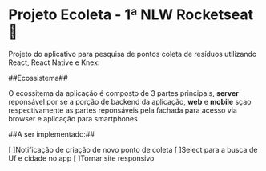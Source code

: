 # Projeto Ecoleta - 1ª NLW Rocketseat 🚀 

Projeto do aplicativo para pesquisa de pontos coleta de resíduos
utilizando React, React Native e Knex:

##Ecossistema##

O ecossitema da aplicação é composto de 3 partes principais, **server**
reponsável por se a porção de backend da aplicação, **web** e **mobile**
sçao respectivamente as partes reponsáveis pela fachada para acesso via
browser e aplicação para smartphones


##A ser implementado:##

[ ]Notificação de criação de novo ponto de coleta
[ ]Select para a busca de Uf e cidade no app
[ ]Tornar site responsivo